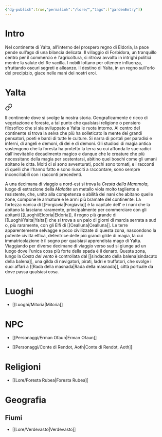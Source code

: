 ```yaml
---
{"dg-publish":true,"permalink":"/lore/","tags":["gardenEntry"]}
---
```


# Intro
Nel continente di Yalta, all'interno del prospero regno di Eldoria, la pace pende sull’ago di una bilancia delicata. Il villaggio di Forbidora, un tranquillo centro per il commercio e l'agricoltura, si ritrova avvolto in intrighi politici mentre la salute del Re vacilla. I nobili lottano per ottenere influenza, sfruttando oscuri segreti e alleanze. Il destino di Yalta, in un regno sull'orlo del precipizio, giace nelle mani dei nostri eroi.
# Yalta

<div class="transclusion internal-embed is-loaded"><a class="markdown-embed-link" href="/luoghi/yalta/" aria-label="Open link"><svg xmlns="http://www.w3.org/2000/svg" width="24" height="24" viewBox="0 0 24 24" fill="none" stroke="currentColor" stroke-width="2" stroke-linecap="round" stroke-linejoin="round" class="svg-icon lucide-link"><path d="M10 13a5 5 0 0 0 7.54.54l3-3a5 5 0 0 0-7.07-7.07l-1.72 1.71"></path><path d="M14 11a5 5 0 0 0-7.54-.54l-3 3a5 5 0 0 0 7.07 7.07l1.71-1.71"></path></svg></a><div class="markdown-embed">




Il continente dove si svolge la nostra storia.
Geograficamente è ricco di vegetazione e foreste, a tal punto che qualsiasi religione o pensiero filosofico che si sia sviluppato a Yalta le ruota intorno. Al centro del continente si trova la selva che più ha solleticato la mente dei grandi pensatori, poeti e bardi di tutte le culture. Si narra di portali per paradisi e inferni, di angeli e demoni, di dei e di demoni. Gli studiosi di magia antica sostengono che la foresta ha protetto la terra su cui affonda le sue radici dall'inevitabile decadimento magico e dunque che le creature che più necessitano della magia per sostentarsi, abitino quei boschi come gli umani abitano le citta. Molti ci si sono avventurati, pochi sono tornati, e i racconti di quelli che l'hanno fatto e sono riusciti a raccontare, sono sempre inconciliabili con i racconti precedenti.

A una decimana di viaggio a nord-est si trova la _Cresta della Mammola_, luogo di estrazione della _Malotite_ un metallo viola molto tagliente e resistente, che, unito alla competenza e abilità dei nani che abitano quelle zone, compone le armature e le armi più bramate del continente. 
La fortezza nanica di [[Forgiavia\|Forgiavia]] è la capitale dell'  e i nani che la abitano la lasciano raramente, principalmente per commerciare con gli abitanti [[Luoghi/Eldoria\|Eldoria]], il regno più grande di [[Luoghi/Yalta\|Yalta]] che si trova a un paio di giorni di marcia serrata a sud o, più raramente, con gli Elfi di [[Cealluna\|Cealluna]]. 
Le terre apparentemente selvagge e poco civilizzate di questa zona, nascondono la potente civiltà elfica, detentrice delle più grandi gilde di magia, la cui immatricolazione è il sogno per qualsiasi apprendista mago di Yalta.
Viaggiando per diverse decimane di viaggio verso sud si giunge ad un luogo dove l'unica cosa più forte della spada è il denaro. Questa zona, lungo la _Costa del vento_ è controllata dal [[sindacato della balena\|sindacato della balena]], una gilda di navigatori, pirati, ladri e truffatori, che svolge i suoi affari a [[Rada della masnada\|Rada della masnada]], città portuale da dove passa qualsiasi cosa. 

</div></div>

# Luoghi
* [[Luoghi/Mitoria\|Mitoria]]
 
# NPC
* [[Personaggi/Erman Ofaun\|Erman Ofaun]]
- [[Personaggi/Conte di Rendot, Aoth\|Conte di Rendot, Aoth]]
 
# Religioni
* [[Lore/Foresta Rubea\|Foresta Rubea]]
# Geografia
## Fiumi

* [[Lore/Verdevasto\|Verdevasto]]

